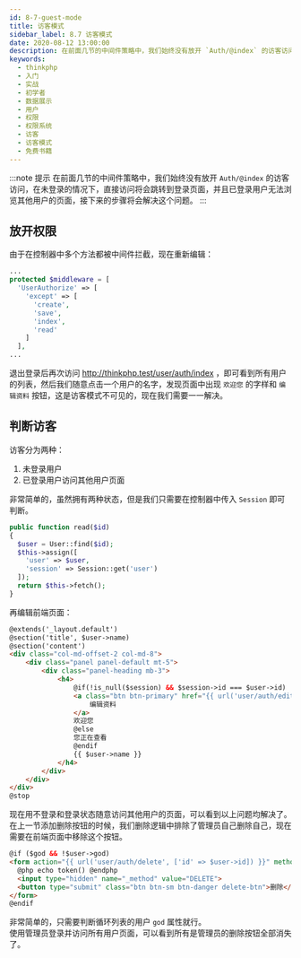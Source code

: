 ```yaml
---
id: 8-7-guest-mode
title: 访客模式
sidebar_label: 8.7 访客模式
date: 2020-08-12 13:00:00
description: 在前面几节的中间件策略中，我们始终没有放开 `Auth/@index` 的访客访问，在未登录的情况下，直接访问将会跳转到登录页面，并且已登录用户无法浏览其他用户的页面，接下来的步骤将会解决这个问题。
keywords:
  - thinkphp
  - 入门
  - 实战
  - 初学者
  - 数据展示
  - 用户
  - 权限
  - 权限系统
  - 访客
  - 访客模式
  - 免费书籍
---
```


:::note 提示
在前面几节的中间件策略中，我们始终没有放开 `Auth/@index` 的访客访问，在未登录的情况下，直接访问将会跳转到登录页面，并且已登录用户无法浏览其他用户的页面，接下来的步骤将会解决这个问题。
:::

## 放开权限

由于在控制器中多个方法都被中间件拦截，现在重新编辑：

~~~php title="application\user\controller\Auth.php"
...
protected $middleware = [
  'UserAuthorize' => [
    'except' => [
      'create',
      'save',
      'index',
      'read'
    ]
  ],
...
~~~

退出登录后再次访问 http://thinkphp.test/user/auth/index ，即可看到所有用户的列表，然后我们随意点击一个用户的名字，发现页面中出现 `欢迎您` 的字样和 `编辑资料` 按钮，这是访客模式不可见的，现在我们需要一一解决。

## 判断访客

访客分为两种：
1. 未登录用户
2. 已登录用户访问其他用户页面

非常简单的，虽然拥有两种状态，但是我们只需要在控制器中传入 `Session` 即可判断。  

~~~php title="application\user\controller\Auth.php"
public function read($id)
{
  $user = User::find($id);
  $this->assign([
    'user' => $user,
    'session' => Session::get('user')
  ]);
  return $this->fetch();
}
~~~

再编辑前端页面：

~~~html title="resources\views\user\auth\read.blade.php"
@extends('_layout.default')
@section('title', $user->name)
@section('content')
<div class="col-md-offset-2 col-md-8">
    <div class="panel panel-default mt-5">
        <div class="panel-heading mb-3">
            <h4>
                @if(!is_null($session) && $session->id === $user->id)
                <a class="btn btn-primary" href="{{ url('user/auth/edit', ['id' => session('user.id')]) }}">
                    编辑资料
                </a>
                欢迎您
                @else
                您正在查看
                @endif
                {{ $user->name }}
            </h4>
        </div>
    </div>
</div>
@stop
~~~

现在用不登录和登录状态随意访问其他用户的页面，可以看到以上问题均解决了。  
在上一节添加删除按钮的时候，我们删除逻辑中排除了管理员自己删除自己，现在需要在前端页面中移除这个按钮。  

~~~html title="resources\views\user\auth\index.blade.php"
@if ($god && !$user->god)
<form action="{{ url('user/auth/delete', ['id' => $user->id]) }}" method="post" class="float-right">
  @php echo token() @endphp
  <input type="hidden" name="_method" value="DELETE">
  <button type="submit" class="btn btn-sm btn-danger delete-btn">删除</button>
</form>
@endif
~~~

非常简单的，只需要判断循环列表的用户 `god` 属性就行。  
使用管理员登录并访问所有用户页面，可以看到所有是管理员的删除按钮全部消失了。